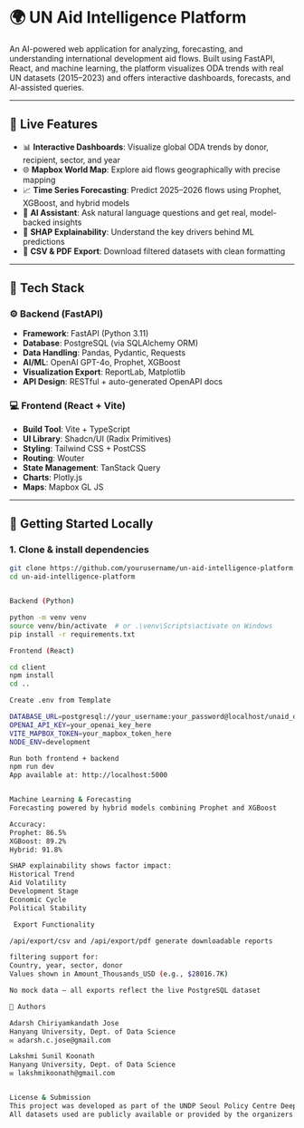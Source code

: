 # 🌍 UN Aid Intelligence Platform

An AI-powered web application for analyzing, forecasting, and understanding international development aid flows. Built using FastAPI, React, and machine learning, the platform visualizes ODA trends with real UN datasets (2015–2023) and offers interactive dashboards, forecasts, and AI-assisted queries.

---

## 🚀 Live Features

- 📊 **Interactive Dashboards**: Visualize global ODA trends by donor, recipient, sector, and year
- 🌐 **Mapbox World Map**: Explore aid flows geographically with precise mapping
- 📈 **Time Series Forecasting**: Predict 2025–2026 flows using Prophet, XGBoost, and hybrid models
- 💬 **AI Assistant**: Ask natural language questions and get real, model-backed insights
- 🧠 **SHAP Explainability**: Understand the key drivers behind ML predictions
- 📄 **CSV & PDF Export**: Download filtered datasets with clean formatting

---

## 🧠 Tech Stack

### ⚙️ Backend (FastAPI)
- **Framework**: FastAPI (Python 3.11)
- **Database**: PostgreSQL (via SQLAlchemy ORM)
- **Data Handling**: Pandas, Pydantic, Requests
- **AI/ML**: OpenAI GPT-4o, Prophet, XGBoost
- **Visualization Export**: ReportLab, Matplotlib
- **API Design**: RESTful + auto-generated OpenAPI docs

### 💻 Frontend (React + Vite)
- **Build Tool**: Vite + TypeScript
- **UI Library**: Shadcn/UI (Radix Primitives)
- **Styling**: Tailwind CSS + PostCSS
- **Routing**: Wouter
- **State Management**: TanStack Query
- **Charts**: Plotly.js
- **Maps**: Mapbox GL JS

---

## 🧪 Getting Started Locally

### 1. Clone & install dependencies

```bash
git clone https://github.com/yourusername/un-aid-intelligence-platform.git
cd un-aid-intelligence-platform


Backend (Python)

python -m venv venv
source venv/bin/activate  # or .\venv\Scripts\activate on Windows
pip install -r requirements.txt

Frontend (React)

cd client
npm install
cd ..

Create .env from Template

DATABASE_URL=postgresql://your_username:your_password@localhost/unaid_db
OPENAI_API_KEY=your_openai_key_here
VITE_MAPBOX_TOKEN=your_mapbox_token_here
NODE_ENV=development

Run both frontend + backend
npm run dev
App available at: http://localhost:5000


Machine Learning & Forecasting
Forecasting powered by hybrid models combining Prophet and XGBoost

Accuracy:
Prophet: 86.5%
XGBoost: 89.2%
Hybrid: 91.8%

SHAP explainability shows factor impact:
Historical Trend
Aid Volatility
Development Stage
Economic Cycle
Political Stability

 Export Functionality

/api/export/csv and /api/export/pdf generate downloadable reports

filtering support for:
Country, year, sector, donor
Values shown in Amount_Thousands_USD (e.g., $28016.7K)

No mock data — all exports reflect the live PostgreSQL dataset

👥 Authors

Adarsh Chiriyamkandath Jose
Hanyang University, Dept. of Data Science
✉️ adarsh.c.jose@gmail.com

Lakshmi Sunil Koonath
Hanyang University, Dept. of Data Science
✉️ lakshmikoonath@gmail.com


License & Submission
This project was developed as part of the UNDP Seoul Policy Centre Deep Dive Hackathon 2025.
All datasets used are publicly available or provided by the organizers.
